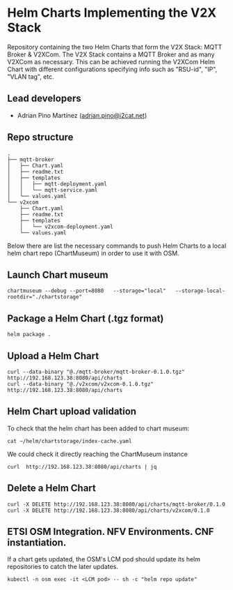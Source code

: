# Helm Charts Implementing the V2X Stack
Repository containing the two Helm Charts that form the V2X Stack: MQTT Broker & V2XCom. The V2X Stack contains a MQTT Broker and as many V2XCom as necessary. This can be achieved running the V2XCom Helm Chart with different configurations specifying info such as "RSU-id", "IP", "VLAN tag", etc. 

## Lead developers
- Adrian Pino  Martínez (adrian.pino@i2cat.net)

## Repo structure
```
.
├── mqtt-broker
│   ├── Chart.yaml
│   ├── readme.txt
│   ├── templates
│   │   ├── mqtt-deployment.yaml
│   │   └── mqtt-service.yaml
│   └── values.yaml
└── v2xcom
    ├── Chart.yaml
    ├── readme.txt
    ├── templates
    │   └── v2xcom-deployment.yaml
    └── values.yaml
```

Below there are list the necessary commands to push Helm Charts to a local helm chart repo (ChartMuseum) in order to use it with OSM.

## Launch Chart museum
```
chartmuseum --debug --port=8080   --storage="local"   --storage-local-rootdir="./chartstorage"
```

## Package a Helm Chart (.tgz format)
```
helm package .
```

## Upload a Helm Chart
```
curl --data-binary "@./mqtt-broker/mqtt-broker-0.1.0.tgz" http://192.168.123.38:8080/api/charts
curl --data-binary "@./v2xcom/v2xcom-0.1.0.tgz" http://192.168.123.38:8080/api/charts
```

## Helm Chart upload validation
To check that the helm chart has been added to chart museum:
```
cat ~/helm/chartstorage/index-cache.yaml
```

We could check it directly reaching the ChartMuseum instance
```
curl  http://192.168.123.38:8080/api/charts | jq
```

## Delete a Helm  Chart
```
curl -X DELETE http://192.168.123.38:8080/api/charts/mqtt-broker/0.1.0
curl -X DELETE http://192.168.123.38:8080/api/charts/v2xcom/0.1.0
```

## ETSI OSM Integration. NFV Environments. CNF instantiation.
If a chart gets updated, the OSM's LCM pod should update its helm repositories to catch the later updates.
```
kubectl -n osm exec -it <LCM pod> -- sh -c "helm repo update"
```
